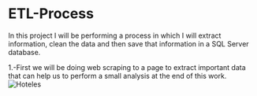 # ETL-Process
In this project I will be performing a process in which I will extract information, clean the data and then save that information in a SQL Server database.

1.-First we will be doing web scraping to a page to extract important data that can help us to perform a small analysis at the end of this work.
![Hoteles](https://github.com/DaniArguelles/ETL-Process/assets/63215049/05cb5388-400d-4791-874f-36f19a7a9b39)
